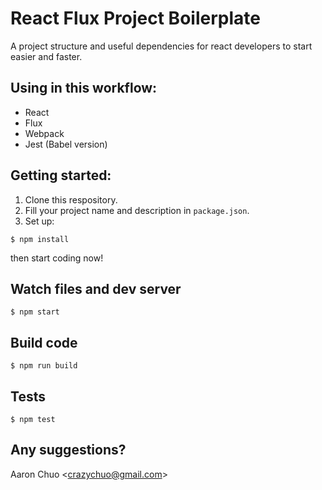 # React Flux Project Boilerplate
A project structure and useful dependencies for react developers to start easier and faster.

## Using in this workflow:
- React
- Flux
- Webpack
- Jest (Babel version)

## Getting started:
1. Clone this respository.
1. Fill your project name and description in `package.json`.
1. Set up:
```terminal
$ npm install
```
then start coding now!

## Watch files and dev server
```terminal
$ npm start
```

## Build code
```terminal
$ npm run build
```

## Tests
```terminal
$ npm test
```

## Any suggestions?
Aaron Chuo <[crazychuo@gmail.com][myMail]>

[myMail]: mailto:crazychuo@gmail.com
